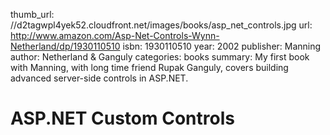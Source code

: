 thumb_url: //d2tagwpl4yek52.cloudfront.net/images/books/asp_net_controls.jpg
url: http://www.amazon.com/Asp-Net-Controls-Wynn-Netherland/dp/1930110510
isbn: 1930110510
year: 2002
publisher: Manning
author: Netherland & Ganguly
categories: books
summary: My first book with Manning, with long time friend Rupak Ganguly, covers building advanced server-side controls in ASP.NET.

# ASP.NET Custom Controls
